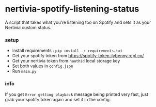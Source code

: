 # nertivia-spotify-listening-status
A script that takes what you're listening too on Spotify and sets it as your Nertivia custom status.

### setup
- Install requirements : `pip install -r requirements.txt`
- Get your spotify token from https://spotify-token.ilybenny.repl.co/
- Get your nertivia token from `hauthid` local storage key
- Set both values in `config.json`
- Run `main.py`

### info
If you get `Error getting playback` message being printed very fast, just grab your spotify token again and set it in the config.  
